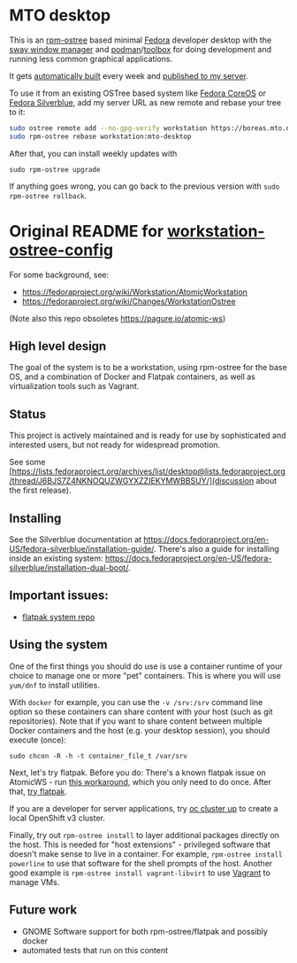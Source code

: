 MTO desktop
=====================

This is an [rpm-ostree](https://coreos.github.io/rpm-ostree/) based minimal
[Fedora](https://getfedora.org/) developer desktop with the [sway window manager](https://swaywm.org/) and [podman](https://podman.io/)/[toolbox](https://docs.fedoraproject.org/en-US/fedora-silverblue/toolbox/) for doing development and running less common graphical applications.

It gets [automatically built](.github/workflows/build.yml) every week and [published to my server](https://boreas.mto.nu/ostree/mto-workstation/).

To use it from an existing OSTree based system like [Fedora CoreOS](https://getfedora.org/coreos) or [Fedora Silverblue](https://docs.fedoraproject.org/en-US/fedora-silverblue/), add my server URL as new remote and rebase your tree to it:

```sh
sudo ostree remote add --no-gpg-verify workstation https://boreas.mto.nu/ostree/mto-workstation/
sudo rpm-ostree rebase workstation:mto-desktop
```

After that, you can install weekly updates with

```
sudo rpm-ostree upgrade
```

If anything goes wrong, you can go back to the previous version with `sudo rpm-ostree rollback`.


Original README for [workstation-ostree-config](https://pagure.io/workstation-ostree-config)
=============================================

For some background, see:

 - https://fedoraproject.org/wiki/Workstation/AtomicWorkstation
 - https://fedoraproject.org/wiki/Changes/WorkstationOstree
 
(Note also this repo obsoletes https://pagure.io/atomic-ws)

High level design
-----------------

The goal of the system is to be a workstation, using
rpm-ostree for the base OS, and a combination of
Docker and Flatpak containers, as well as virtualization
tools such as Vagrant.

Status
------

This project is actively maintained and is ready for use
by sophisticated and interested users, but not ready
for widespread promotion.

See some [https://lists.fedoraproject.org/archives/list/desktop@lists.fedoraproject.org/thread/J6BJS7Z4NKNOQUZWGYXZZIEKYMWBBSUY/](discussion about the first release).

Installing
------------

See the Silverblue documentation at
https://docs.fedoraproject.org/en-US/fedora-silverblue/installation-guide/.
There's also a guide for installing inside an existing system:
https://docs.fedoraproject.org/en-US/fedora-silverblue/installation-dual-boot/.

Important issues:
-----------------------

 - [flatpak system repo](https://github.com/flatpak/flatpak/issues/113#issuecomment-247022006)

Using the system
--------------------

One of the first things you should do use is use a container runtime of your
choice to manage one or more "pet" containers.  This is where you will use
`yum/dnf` to install utilities.

With `docker` for example, you can use the `-v /srv:/srv` command line option so
these containers can share content with your host (such as git repositories).
Note that if you want to share content between multiple Docker containers and
the host (e.g. your desktop session), you should execute (once):

```
sudo chcon -R -h -t container_file_t /var/srv
```

Next, let's try flatpak. Before you do: There's a known flatpak issue on
AtomicWS - run [this workaround](https://github.com/flatpak/flatpak/issues/113#issuecomment-247022006),
which you only need to do once. After that, [try flatpak](http://flatpak.org/apps.html).

If you are a developer for server applications,
try [oc cluster up](https://github.com/openshift/origin/blob/master/docs/cluster_up_down.md) to
create a local OpenShift v3 cluster.

Finally, try out `rpm-ostree install` to layer additional packages directly on
the host. This is needed for "host extensions" - privileged software that
doesn't make sense to live in a container. For example, `rpm-ostree install
powerline` to use that software for the shell prompts of the host.  Another
good example is `rpm-ostree install vagrant-libvirt` to use [Vagrant](https://www.vagrantup.com/)
to manage VMs.

Future work
-----------

 - GNOME Software support for both rpm-ostree/flatpak and possibly docker
 - automated tests that run on this content
